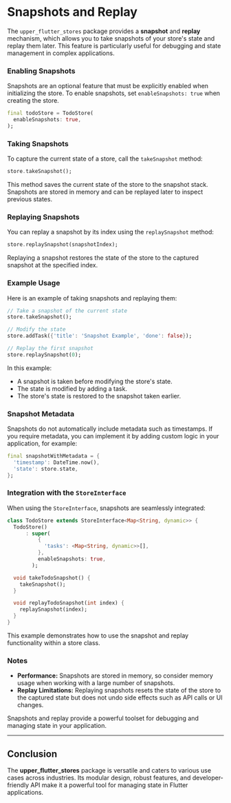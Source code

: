 # Snapshots and Replay

The `upper_flutter_stores` package provides a **snapshot** and **replay** mechanism, which allows you to take snapshots of your store's state and replay them later. This feature is particularly useful for debugging and state management in complex applications.

### Enabling Snapshots

Snapshots are an optional feature that must be explicitly enabled when initializing the store. To enable snapshots, set `enableSnapshots: true` when creating the store.

```dart
final todoStore = TodoStore(
  enableSnapshots: true,
);
```

### Taking Snapshots

To capture the current state of a store, call the `takeSnapshot` method:

```dart
store.takeSnapshot();
```

This method saves the current state of the store to the snapshot stack. Snapshots are stored in memory and can be replayed later to inspect previous states.

### Replaying Snapshots

You can replay a snapshot by its index using the `replaySnapshot` method:

```dart
store.replaySnapshot(snapshotIndex);
```

Replaying a snapshot restores the state of the store to the captured snapshot at the specified index.

### Example Usage

Here is an example of taking snapshots and replaying them:

```dart
// Take a snapshot of the current state
store.takeSnapshot();

// Modify the state
store.addTask({'title': 'Snapshot Example', 'done': false});

// Replay the first snapshot
store.replaySnapshot(0);
```

In this example:
- A snapshot is taken before modifying the store's state.
- The state is modified by adding a task.
- The store's state is restored to the snapshot taken earlier.

### Snapshot Metadata

Snapshots do not automatically include metadata such as timestamps. If you require metadata, you can implement it by adding custom logic in your application, for example:

```dart
final snapshotWithMetadata = {
  'timestamp': DateTime.now(),
  'state': store.state,
};
```

### Integration with the `StoreInterface`

When using the `StoreInterface`, snapshots are seamlessly integrated:

```dart
class TodoStore extends StoreInterface<Map<String, dynamic>> {
  TodoStore()
      : super(
          {
            'tasks': <Map<String, dynamic>>[],
          },
          enableSnapshots: true,
        );

  void takeTodoSnapshot() {
    takeSnapshot();
  }

  void replayTodoSnapshot(int index) {
    replaySnapshot(index);
  }
}
```

This example demonstrates how to use the snapshot and replay functionality within a store class.

### Notes

- **Performance:** Snapshots are stored in memory, so consider memory usage when working with a large number of snapshots.
- **Replay Limitations:** Replaying snapshots resets the state of the store to the captured state but does not undo side effects such as API calls or UI changes.

Snapshots and replay provide a powerful toolset for debugging and managing state in your application.

---

## Conclusion
The **upper_flutter_stores** package is versatile and caters to various use cases across industries. Its modular design, robust features, and developer-friendly API make it a powerful tool for managing state in Flutter applications.
